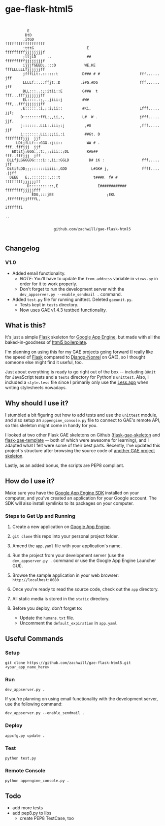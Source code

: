 gae-flask-html5
===============

<pre><code>

          E
         DtD
        .itGD                                                ffffffffffffffffff 
        :tttG                        E                       fffffffffjjjjjjjjf 
        ;ttjLD     ..                ##                      fffffffffjjjjjjjjf 
        ijjjfGEED;.:::D             WE,KE                    fffLLLLLLfjjjjjjff 
        jfffLLt:.::::::t           D### # #                  fff......      jff 
        LLLLf::.::ffjt::D         ,i#G.#DG                   fff......      jff 
        DLL:::..:;:itii::E         G##W  t                   fff...fffjjjjjjjff 
        EL::::.:;,.,jiii:j         #W#                       fff,..fffjjjjjjjff 
       ,E:::::.:i,;:i;ii::         #Ki,                      Lfff.....     jjf; 
       D::::::::ffL;,,ii,:,        L#  W .                   jfff.....     jjf. 
       j::::::..LLL:.iii;:j         ,#G                      ,fff.....     jjf  
       i:::::::.LLi;;;ii,:i         ##Gt. D                   ffffffffjjj  jjf  
     LDtjfLLf:::GGG.:jii::           WW # .                   fff..fffjjj  jjf  
   EDtitj;GGG:,:t:,;;iii::;DL        K#E##                    fff..fffjjj  jff  
 DLLfjLGGGGDG::::i::,ii;:GGLD         D# iK :                 fff.....     jff  
 DitifLDD;;;::::::iiiii:,GDD           L#GK# j,               ffff....   .jjff  
  DEEE   E;,::::::::,:::t               t###K  f# #           ffffffffjjjjjjff  
          D:::::::::::,E                  E############       ffffffffjjjjjfff  
            EDG,:::jEE                        ;EKL            ,fffffffjjffffL,  
                                                                  iffffffi      
                                                                     ..     


                      github.com/zachwill/gae-flask-html5

</code></pre>


Changelog
---------

### V1.0

* Added email functionality.
    * *NOTE*: You'll have to update the `from_address` variable in `views.py`
      in order for it to work properly.
    * Don't forget to run the development server with the
      `dev_appserver.py --enable_sendmail .` command.
* Added `test.py` file for running unittest. Deleted `gaeunit.py`.
    * Tests kept in `tests` directory.
    * Now uses GAE v1.4.3 testbed functionality.


What is this?
-------------

It's just a simple [Flask](http://flask.pocoo.org/) skeleton for
[Google App Engine](http://appengine.google.com/),
but made with all the baked-in-goodness of
[html5 boilerplate](https://github.com/paulirish/html5-boilerplate).

I'm planning on using this for my GAE projects going forward (I really
like the speed of [Flask](http://flask.pocoo.org/) compared to
[Django-Nonrel](http://code.google.com/appengine/articles/django-nonrel.html)
on GAE), so I thought someone else might find it useful, too.

Just about everything is ready to go right out of the box -- including
`QUnit` for JavaScript tests and a `tests` directory for Python's `unittest`.
Also, I included a `style.less` file since I primarily only use the
[Less.app](http://incident57.com/less/) when writing stylesheets nowadays.


Why should I use it?
---------------------

I stumbled a bit figuring out how to add tests and use the `unittest` module,
and also setup an `appengine_console.py` file to connect to GAE's remote API,
so this skeleton might come in handy for you.

I looked at two other Flask GAE skeletons on Github
([flask-gae-skeleton](https://github.com/blossom/flask-gae-skeleton)
and [flask-gae-template](https://github.com/jugyo/flask-gae-template)
-- both of which were awesome for learning), and I adapted what
I felt were some of their best parts. Recently, I've updated this project's
structure after browsing the source code of
[another GAE project skeleton](https://github.com/franciscosouza/labs).

Lastly, as an added bonus, the scripts are PEP8 compliant.


How do I use it?
----------------

Make sure you have the [Google App Engine SDK](http://appengine.google.com/)
installed on your computer, and you've created an application for your
Google account. The SDK will also install symlinks to its packages on your
computer.

### Steps to Get Up and Running

1. Create a new application on [Google App Engine](http://appengine.google.com/).

2. `git clone` this repo into your personal project folder.

3. Amend the `app.yaml` file with your application's name.

4. Run the project from your development server (use the `dev_appserver.py .`
command or use the Google App Engine Launcher GUI).

5. Browse the sample application in your web browser: `http://localhost:8080`

6. Once you're ready to read the source code, check out the `app` directory.

7. All static media is stored in the `static` directory.

8. Before you deploy, don't forget to:
    * Update the `humans.txt` file.
    * Uncomment the `default_expiration` in `app.yaml`


Useful Commands
---------------

### Setup

    git clone https://github.com/zachwill/gae-flask-html5.git <your_app_name_here>

### Run

    dev_appserver.py .

If you're planning on using email functionality with the development server,
use the following command:

    dev_appserver.py --enable_sendmail .

### Deploy

    appcfg.py update .

### Test

    python test.py

### Remote Console

    python appengine_console.py .


Todo
----

* add more tests
* add pep8.py to libs
  * create PEP8 TestCase, too
